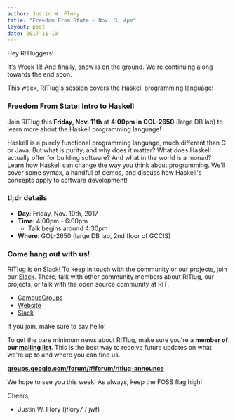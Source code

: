 ```yaml
---
author: Justin W. Flory
title: "Freedom From State - Nov. 3, 4pm"
layout: post
date: 2017-11-10
---
```


Hey RITluggers!

It's Week 11! And finally, snow is on the ground. We're continuing along towards
the end soon.

This week, RITlug's session covers the Haskell programming language!


### Freedom From State: Intro to Haskell

Join RITlug this **Friday, Nov. 11th** at **4:00pm in GOL-2650** (large DB lab)
to learn more about the Haskell programming language!

Haskell is a purely functional programming language, much different than C or
Java. But what is purity, and why does it matter? What does Haskell actually
offer for building software? And what in the world is a monad? Learn how Haskell
can change the way you think about programming. We'll cover some syntax, a
handful of demos, and discuss how Haskell's concepts apply to software
development!


### tl;dr details

* **Day**: Friday, Nov. 10th, 2017
* **Time**: 4:00pm - 6:00pm
    * Talk begins around 4:30pm
* **Where**: GOL-2650 (large DB lab, 2nd floor of GCCIS)


### Come hang out with us!

RITlug is on Slack! To keep in touch with the community or our projects, join
our [Slack](https://rit-lug.slack.com/signup). There, talk with other community
members about RITlug, our projects, or talk with the open source community at
RIT.

* [CampusGroups](https://campusgroups.rit.edu/student_community?club_id=16071 "
RITlug on CampusGroups")
* [Website](http://ritlug.com "RIT Linux Users Group website")
* [Slack](https://rit-lug.slack.com/signup "Join the RITlug Slack")

If you join, make sure to say hello!

To get the bare minimum news about RITlug, make sure you're a **member of our
[mailing list](https://groups.google.com/forum/#!forum/ritlug-announce "RITlug 
mailing list - Google Groups")**. This is the best way to receive future updates
on what we're up to and where you can find us.

**[groups.google.com/forum/#!forum/ritlug-announce](https://groups.google.com/forum/#!forum/ritlug-announce "RITlug mailing list - Google Groups")**

We hope to see you this week! As always, keep the FOSS flag high!


Cheers,
- Justin W. Flory (jflory7 / jwf)

